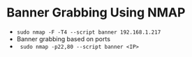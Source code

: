 # Banner Grabbing Using NMAP

- `sudo nmap -F -T4 --script banner 192.168.1.217`
- Banner grabbing based on ports
- ` sudo nmap -p22,80 --script banner <IP>`

